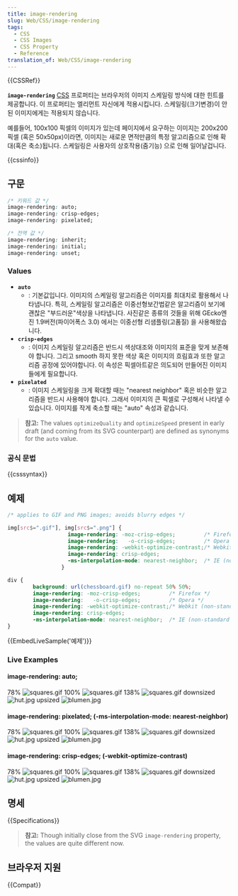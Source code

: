 ```yaml
---
title: image-rendering
slug: Web/CSS/image-rendering
tags:
  - CSS
  - CSS Images
  - CSS Property
  - Reference
translation_of: Web/CSS/image-rendering
---
```

{{CSSRef}}

**`image-rendering`** [CSS](/ko/docs/Web/CSS) 프로퍼티는 브라우저의 이미지 스케일링 방식에 대한 힌트를 제공합니다. 이 프로퍼티는 엘리먼트 자신에게 적용시킵니다. 스케일링(크기변경)이 안 된 이미지에게는 적용되지 않습니다.

예를들어, 100x100 픽셀의 이미지가 있는데 페이지에서 요구하는 이미지는 200x200픽셀 (혹은 50x50px)이라면, 이미지는 새로운 면적만큼의 특정 알고리즘으로 인해 확대(혹은 축소)됩니다. 스케일링은 사용자의 상호작용(줌기능) 으로 인해 일어날겁니다.

{{cssinfo}}

## 구문

```css
/* 키워드 값 */
image-rendering: auto;
image-rendering: crisp-edges;
image-rendering: pixelated;

/* 전역 값 */
image-rendering: inherit;
image-rendering: initial;
image-rendering: unset;
```

### Values

- **`auto`**
  - : 기본값입니다.
    이미지의 스케일링 알고리즘은 이미지를 최대치로 활용해서 나타냅니다. 특히, 스케일링 알고리즘은 이중선형보간법같은 알고리즘이 보기에 괜찮은 "부드러운"색상을 나타냅니다. 사진같은 종류의 것들을 위해 GEcko엔진 1.9버전(파이어폭스 3.0) 에서는 이중선형 리샘플링(고품질) 을 사용해왔습니다.
- **`crisp-edges`**
  - : 이미지 스케일링 알고리즘은 반드시 색상대조와 이미지의 표준을 맞게 보존해야 합니다. 그리고 smooth 하지 못한 색상 혹은 이미지의 흐림효과 또한 알고리즘 공정에 있어야합니다. 이 속성은 픽셀아트같은 의도되어 만들어진 이미지들에게 필요합니다.
- **`pixelated`**
  - : 이미지 스케일링을 크게 확대할 때는 "nearest neighbor" 혹은 비슷한 알고리즘을 반드시 사용해야 합니다. 그래서 이미지의 큰 픽셀로 구성해서 나타낼 수 있습니다. 이미지를 작게 축소할 때는 "auto" 속성과 같습니다.

> **참고:** The values <span id="cke_bm_145S" class="hidden"></span>`optimizeQuality` and `optimizeSpeed` present in early draft (and coming from its SVG counterpart) are defined as synonyms for the `auto` value.

### 공식 문법

{{csssyntax}}

## 예제

```css
/* applies to GIF and PNG images; avoids blurry edges */

img[src$=".gif"], img[src$=".png"] {
                   image-rendering: -moz-crisp-edges;         /* Firefox */
                   image-rendering:   -o-crisp-edges;         /* Opera */
                   image-rendering: -webkit-optimize-contrast;/* Webkit (non-standard naming) */
                   image-rendering: crisp-edges;
                   -ms-interpolation-mode: nearest-neighbor;  /* IE (non-standard property) */
                 }
```

```css
div {
        background: url(chessboard.gif) no-repeat 50% 50%;
        image-rendering: -moz-crisp-edges;         /* Firefox */
        image-rendering:   -o-crisp-edges;         /* Opera */
        image-rendering: -webkit-optimize-contrast;/* Webkit (non-standard naming) */
        image-rendering: crisp-edges;
        -ms-interpolation-mode: nearest-neighbor;  /* IE (non-standard property) */
}
```

{{EmbedLiveSample('예제')}}

### Live Examples

#### image-rendering: auto;

78% ![squares.gif](/@api/deki/files/3612/=squares.gif) 100% ![squares.gif](/@api/deki/files/3612/=squares.gif) 138% ![squares.gif](/@api/deki/files/3612/=squares.gif) downsized ![hut.jpg](/@api/deki/files/3613/=hut.jpg) upsized ![blumen.jpg](/@api/deki/files/3611/=blumen.jpg)

#### image-rendering: pixelated; (-ms-interpolation-mode: nearest-neighbor)

78% ![squares.gif](/@api/deki/files/3612/=squares.gif) 100% ![squares.gif](/@api/deki/files/3612/=squares.gif) 138% ![squares.gif](/@api/deki/files/3612/=squares.gif) downsized ![hut.jpg](/@api/deki/files/3613/=hut.jpg) upsized ![blumen.jpg](/@api/deki/files/3611/=blumen.jpg)

#### image-rendering: crisp-edges; (-webkit-optimize-contrast)

78% ![squares.gif](/@api/deki/files/3612/=squares.gif) 100% ![squares.gif](/@api/deki/files/3612/=squares.gif) 138% ![squares.gif](/@api/deki/files/3612/=squares.gif) downsized ![hut.jpg](/@api/deki/files/3613/=hut.jpg) upsized ![blumen.jpg](/@api/deki/files/3611/=blumen.jpg)

## 명세

{{Specifications}}

> **참고:** Though initially close from the SVG `image-rendering` property, the values are quite different now.

## 브라우저 지원

{{Compat}}
